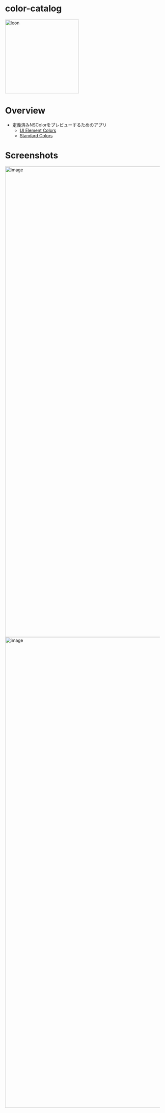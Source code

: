 # color-catalog

<img width="240" alt="Icon" src="https://github.com/pommdau/color-catalog/assets/29433103/332d26fa-5c35-4ec3-b1b2-0423abfc8a3b">

# Overview
- 定義済みNSColorをプレビューするためのアプリ
  - [UI Element Colors](https://developer.apple.com/documentation/appkit/nscolor/ui_element_colors)
  - [Standard Colors](https://developer.apple.com/documentation/appkit/nscolor/standard_colors)

# Screenshots

<img width="1531" alt="image" src="https://github.com/pommdau/color-catalog/assets/29433103/466868cc-f842-4807-a9ba-fbaf14ea97cc">

<img width="1531" alt="image" src="https://github.com/pommdau/color-catalog/assets/29433103/21e8fd7c-f3b5-40e7-9c61-ab49bb4f70de">
